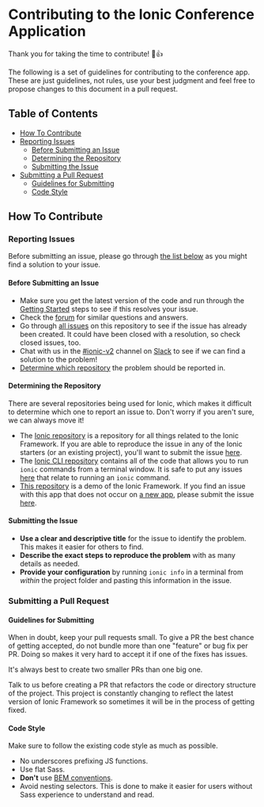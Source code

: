 # Contributing to the Ionic Conference Application

Thank you for taking the time to contribute! :tada::+1:

The following is a set of guidelines for contributing to the conference app. These are just guidelines, not rules, use your best judgment and feel free to propose changes to this document in a pull request.

## Table of Contents

- [How To Contribute](#how-to-contribute)
- [Reporting Issues](#reporting-issues)
  - [Before Submitting an Issue](#before-submitting-an-issue)
  - [Determining the Repository](#determining-the-repository)
  - [Submitting the Issue](#submitting-the-issue)
- [Submitting a Pull Request](#submitting-a-pull-request)
  - [Guidelines for Submitting](#guidelines-for-submitting)
  - [Code Style](#code-style)

## How To Contribute

### Reporting Issues

Before submitting an issue, please go through [the list below](#before-submitting-an-issue) as you might find a solution to your issue.

#### Before Submitting an Issue

- Make sure you get the latest version of the code and run through the [Getting Started](https://github.com/ionic-team/apartment-management#getting-started) steps to see if this resolves your issue.
- Check the [forum](https://forum.ionicframework.com) for similar questions and answers.
- Go through [all issues](https://github.com/ionic-team/apartment-management/issues?utf8=%E2%9C%93&q=is%3Aissue) on this repository to see if the issue has already been created. It could have been closed with a resolution, so check closed issues, too.
- Chat with us in the [#ionic-v2](https://ionic-worldwide.slack.com/messages/ionic-v2/) channel on [Slack](http://ionicworldwide.herokuapp.com/) to see if we can find a solution to the problem!
- [Determine which repository](#determining-the-repository) the problem should be reported in.

#### Determining the Repository

There are several repositories being used for Ionic, which makes it difficult to determine which one to report an issue to. Don't worry if you aren't sure, we can always move it!

- The [Ionic repository](https://github.com/ionic-team/ionic) is a repository for all things related to the Ionic Framework. If you are able to reproduce the issue in any of the Ionic starters (or an existing project), you'll want to submit the issue [here](http://ionicframework.com/submit-issue/).
- The [Ionic CLI repository](https://github.com/ionic-team/ionic-cli) contains all of the code that allows you to run `ionic` commands from a terminal window. It is safe to put any issues [here](https://github.com/ionic-team/ionic-cli/issues) that relate to running an `ionic` command.
- [This repository](https://github.com/ionic-team/apartment-management) is a demo of the Ionic Framework. If you find an issue with this app that does not occur on [a new app](http://ionicframework.com/docs/v2/getting-started/installation/), please submit the issue [here](https://github.com/ionic-team/apartment-management/issues).

#### Submitting the Issue

- **Use a clear and descriptive title** for the issue to identify the problem. This makes it easier for others to find.
- **Describe the exact steps to reproduce the problem** with as many details as needed.
- **Provide your configuration** by running `ionic info` in a terminal from _within_ the project folder and pasting this information in the issue.

### Submitting a Pull Request

#### Guidelines for Submitting

When in doubt, keep your pull requests small. To give a PR the best chance of getting accepted, do not bundle more than one "feature" or bug fix per PR. Doing so makes it very hard to accept it if one of the fixes has issues.

It's always best to create two smaller PRs than one big one.

Talk to us before creating a PR that refactors the code or directory structure of the project. This project is constantly changing to reflect the latest version of Ionic Framework so sometimes it will be in the process of getting fixed.

#### Code Style

Make sure to follow the existing code style as much as possible.

- No underscores prefixing JS functions.
- Use flat Sass.
- **Don't** use [BEM conventions](https://css-tricks.com/bem-101/).
- Avoid nesting selectors. This is done to make it easier for users without Sass experience to understand and read.
